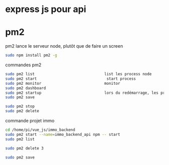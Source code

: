 # express js   pour api
# pm2
pm2 lance le serveur node, plutôt que de faire un screen

```bash
sudo npm install pm2 -g
```
commandes pm2
```bash
sudo pm2 list                               list les process node
sudo pm2 start                               start process
sudo pm2 monitor                            monitor
sudo pm2 dashboard
sudo pm2 startup                            lors du redémarrage, les process en cours vont démarre
sudo pm2 save

sudo pm2 stop
sudo pm2 delete
```
commande projet immo
```bash
cd /home/pi/vue_js/immo_backend
sudo pm2 start --name=immo_backend_api npm -- start
sudo pm2 list

sudo pm2 delete 3

sudo pm2 save
```
